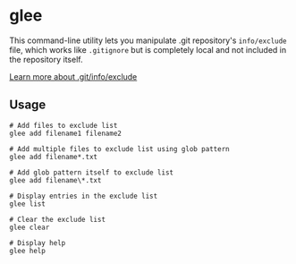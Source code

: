 # glee

This command-line utility lets you manipulate .git repository's `info/exclude` file, which works like `.gitignore` but is completely local and not included in the repository itself.

[Learn more about .git/info/exclude](https://git-scm.com/docs/gitignore)

## Usage

    # Add files to exclude list
    glee add filename1 filename2

    # Add multiple files to exclude list using glob pattern
    glee add filename*.txt

    # Add glob pattern itself to exclude list
    glee add filename\*.txt

    # Display entries in the exclude list
    glee list

    # Clear the exclude list
    glee clear

    # Display help
    glee help
